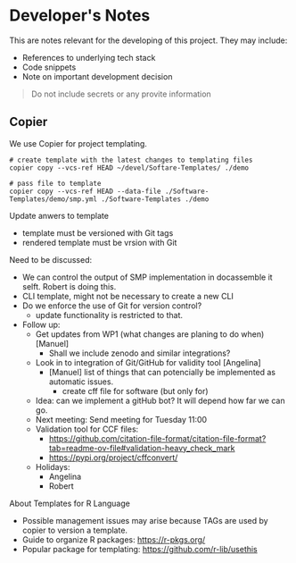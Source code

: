 # Developer's Notes
This are notes relevant for the developing of this project. They may include:

- References to underlying tech stack 
- Code snippets
- Note on important development decision

> Do not include secrets or any provite information

## Copier

We use Copier for project templating.

```shell
# create template with the latest changes to templating files
copier copy --vcs-ref HEAD ~/devel/Softare-Templates/ ./demo
```

```shell
# pass file to template
copier copy --vcs-ref HEAD --data-file ./Software-Templates/demo/smp.yml ./Software-Templates ./demo
```

Update anwers to template
- template must be versioned with Git tags
- rendered template must be vrsion with Git

Need to be discussed:

- We can control the output of SMP implementation in docassemble it selft. Robert is doing this. 
- CLI template, might not be necessary to create a new CLI
- Do we enforce the use of Git for version control?
    - update functionality is restricted to that.
- Follow up:
    - Get updates from WP1 (what changes are planing to do when) [Manuel]
        - Shall we include zenodo and similar integrations?
    - Look in to integration of Git/GitHub for validity tool [Angelina]
        - [Manuel] list of things that can potencially be implemented as automatic issues.
            - create cff file for software (but only for)
    - Idea: can we implement a gitHub bot? It will depend how far we can go.
    - Next meeting: Send meeting for Tuesday 11:00
    - Validation tool for CCF files: 
        - https://github.com/citation-file-format/citation-file-format?tab=readme-ov-file#validation-heavy_check_mark
        - https://pypi.org/project/cffconvert/
    - Holidays:     
        - Angelina
        - Robert

About Templates for R Language

- Possible management issues may arise because TAGs are used by copier to version  a template.
- Guide to organize R packages: https://r-pkgs.org/
- Popular package for templating: https://github.com/r-lib/usethis 
